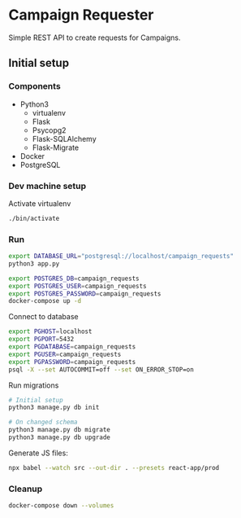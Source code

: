 # Campaign Requester

Simple REST API to create requests for Campaigns.

## Initial setup

### Components

- Python3
  - virtualenv
  - Flask
  - Psycopg2
  - Flask-SQLAlchemy 
  - Flask-Migrate
- Docker
- PostgreSQL

### Dev machine setup

Activate virtualenv 

``` bash
./bin/activate
```

### Run

``` bash
export DATABASE_URL="postgresql://localhost/campaign_requests"
python3 app.py
```

```bash
export POSTGRES_DB=campaign_requests 
export POSTGRES_USER=campaign_requests 
export POSTGRES_PASSWORD=campaign_requests 
docker-compose up -d
```

Connect to database
```bash
export PGHOST=localhost
export PGPORT=5432
export PGDATABASE=campaign_requests
export PGUSER=campaign_requests
export PGPASSWORD=campaign_requests
psql -X --set AUTOCOMMIT=off --set ON_ERROR_STOP=on
```

Run migrations

``` bash
# Initial setup
python3 manage.py db init

# On changed schema
python3 manage.py db migrate
python3 manage.py db upgrade
```

Generate JS files:
```bash
npx babel --watch src --out-dir . --presets react-app/prod
```

### Cleanup

```bash
docker-compose down --volumes
```
